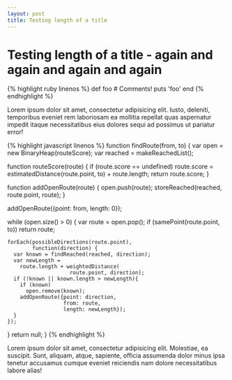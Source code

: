 ```yaml
---
layout: post
title: Testing length of a title
---
```


# Testing length of a title - again and again and again and again

{% highlight ruby linenos %}
def foo           # Comments!
  puts 'foo'
end
{% endhighlight %}

Lorem ipsum dolor sit amet, consectetur adipisicing elit. Iusto, deleniti, temporibus eveniet rem laboriosam ea mollitia repellat quas aspernatur impedit itaque necessitatibus eius dolores sequi ad possimus ut pariatur error!

{% highlight javascript linenos %}
function findRoute(from, to) {
  var open = new BinaryHeap(routeScore);
  var reached = makeReachedList();

  function routeScore(route) {
    if (route.score == undefined)
      route.score =
        estimatedDistance(route.point, to) +
                    route.length;
    return route.score;
  }

  function addOpenRoute(route) {
    open.push(route);
    storeReached(reached, route.point, route);
  }

  addOpenRoute({point: from, length: 0});

  while (open.size() > 0) {
    var route = open.pop();
    if (samePoint(route.point, to))
      return route;

    forEach(possibleDirections(route.point),
            function(direction) {
      var known = findReached(reached, direction);
      var newLength =
        route.length + weightedDistance(
                        route.point, direction);
      if (!known || known.length > newLength){
        if (known)
          open.remove(known);
        addOpenRoute({point: direction,
                      from: route,
                      length: newLength});
      }
    });
  }
  return null;
}
{% endhighlight %}

Lorem ipsum dolor sit amet, consectetur adipisicing elit. Molestiae, ea suscipit. Sunt, aliquam, atque, sapiente, officia assumenda dolor minus ipsa tenetur accusamus cumque eveniet reiciendis nam dolore necessitatibus labore alias!
